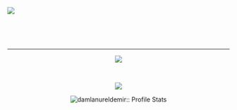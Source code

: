![](https://komarev.com/ghpvc/?username=damlanureldemir&color=red&style=for-the-badge )




<br />



<br /> 
<br />

---



 
<p align="center"> <img src="https://github-readme-stats.vercel.app/api/top-langs/?username=damlanureldemir&layout=compact"></img> </p>                                                                                                    
<br />

<p align="center"><img src="https://github-readme-stats.vercel.app/api?username=damlanureldemir&show_icons=true&theme=radical alt="damlanureldemir :: Profile Stats" /></p>

<p align="center"><img src="http://github-readme-streak-stats.herokuapp.com?user=damlanureldemir&theme=merko&date_format=M%20j%5B%2C%20Y%5D" alt="damlanureldemir:: Profile Stats" /></p>


